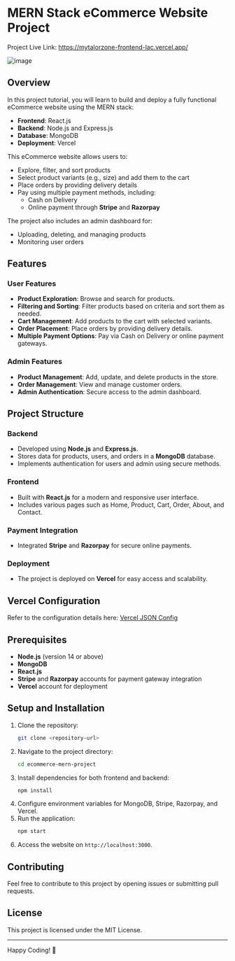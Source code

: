 # MERN Stack eCommerce Website Project

Project Live Link: https://mytalorzone-frontend-lac.vercel.app/

![image](https://github.com/user-attachments/assets/6b6815a1-4b41-44a3-8242-b8f3fdc53ce8)


## Overview
In this project tutorial, you will learn to build and deploy a fully functional eCommerce website using the MERN stack:
- **Frontend**: React.js
- **Backend**: Node.js and Express.js
- **Database**: MongoDB
- **Deployment**: Vercel

This eCommerce website allows users to:
- Explore, filter, and sort products
- Select product variants (e.g., size) and add them to the cart
- Place orders by providing delivery details
- Pay using multiple payment methods, including:
  - Cash on Delivery
  - Online payment through **Stripe** and **Razorpay**

The project also includes an admin dashboard for:
- Uploading, deleting, and managing products
- Monitoring user orders

## Features
### User Features
- **Product Exploration**: Browse and search for products.
- **Filtering and Sorting**: Filter products based on criteria and sort them as needed.
- **Cart Management**: Add products to the cart with selected variants.
- **Order Placement**: Place orders by providing delivery details.
- **Multiple Payment Options**: Pay via Cash on Delivery or online payment gateways.

### Admin Features
- **Product Management**: Add, update, and delete products in the store.
- **Order Management**: View and manage customer orders.
- **Admin Authentication**: Secure access to the admin dashboard.

## Project Structure
### Backend
- Developed using **Node.js** and **Express.js**.
- Stores data for products, users, and orders in a **MongoDB** database.
- Implements authentication for users and admin using secure methods.

### Frontend
- Built with **React.js** for a modern and responsive user interface.
- Includes various pages such as Home, Product, Cart, Order, About, and Contact.

### Payment Integration
- Integrated **Stripe** and **Razorpay** for secure online payments.

### Deployment
- The project is deployed on **Vercel** for easy access and scalability.

## Vercel Configuration
Refer to the configuration details here: [Vercel JSON Config](https://github.com/GreatStackDev/note...)

## Prerequisites
- **Node.js** (version 14 or above)
- **MongoDB**
- **React.js**
- **Stripe** and **Razorpay** accounts for payment gateway integration
- **Vercel** account for deployment

## Setup and Installation
1. Clone the repository:
   ```bash
   git clone <repository-url>
   ```
2. Navigate to the project directory:
   ```bash
   cd ecommerce-mern-project
   ```
3. Install dependencies for both frontend and backend:
   ```bash
   npm install
   ```
4. Configure environment variables for MongoDB, Stripe, Razorpay, and Vercel.
5. Run the application:
   ```bash
   npm start
   ```
6. Access the website on `http://localhost:3000`.

## Contributing
Feel free to contribute to this project by opening issues or submitting pull requests.

## License
This project is licensed under the MIT License.

---
Happy Coding! 🎉
